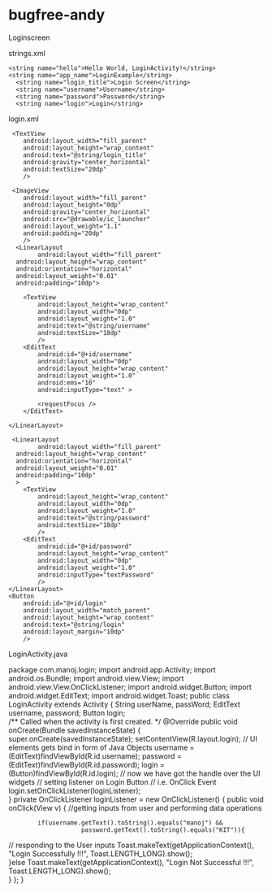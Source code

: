 bugfree-andy
============

Loginscreen

strings.xml

<?xml version="1.0" encoding="utf-8"?>
<resources>

    <string name="hello">Hello World, LoginActivity!</string>
    <string name="app_name">LoginExample</string>
      <string name="login_title">Login Screen</string>
      <string name="username">Username</string>
      <string name="password">Password</string>
      <string name="login">Login</string>
</resources>


login.xml


<?xml version="1.0" encoding="utf-8"?>
<LinearLayout xmlns:android="http://schemas.android.com/apk/res/android"
    android:layout_width="fill_parent"
    android:layout_height="fill_parent"
    android:orientation="vertical" >
    
     <TextView
        android:layout_width="fill_parent"
        android:layout_height="wrap_content"
        android:text="@string/login_title"
        android:gravity="center_horizontal"
        android:textSize="20dp" 
        />
        
     <ImageView
        android:layout_width="fill_parent"
        android:layout_height="0dp"
        android:gravity="center_horizontal"
        android:src="@drawable/ic_launcher"
        android:layout_weight="1.1"
        android:padding="20dp"
        />
      <LinearLayout
            android:layout_width="fill_parent"
      android:layout_height="wrap_content"
      android:orientation="horizontal"
      android:layout_weight="0.01"
      android:padding="10dp">
     
        <TextView
            android:layout_height="wrap_content"
            android:layout_width="0dp"
            android:layout_weight="1.0"
            android:text="@string/username"
            android:textSize="18dp"
            />
        <EditText
            android:id="@+id/username"
            android:layout_width="0dp"
            android:layout_height="wrap_content"
            android:layout_weight="1.0"
            android:ems="10"
            android:inputType="text" >

            <requestFocus />
        </EditText>

    </LinearLayout>  
    
     <LinearLayout
            android:layout_width="fill_parent"
      android:layout_height="wrap_content"
      android:orientation="horizontal"
      android:layout_weight="0.01"
      android:padding="10dp"
      >
        <TextView
            android:layout_height="wrap_content"
            android:layout_width="0dp"
            android:layout_weight="1.0"
            android:text="@string/password"
            android:textSize="18dp"
            />
        <EditText
            android:id="@+id/password"
            android:layout_height="wrap_content"
            android:layout_width="0dp"
            android:layout_weight="1.0"
            android:inputType="textPassword"
            />
    </LinearLayout>
    <Button
        android:id="@+id/login"
        android:layout_width="match_parent"
        android:layout_height="wrap_content"
        android:text="@string/login"
        android:layout_margin="10dp"
        />
</LinearLayout>


LoginActivity.java

package com.manoj.login;
import android.app.Activity;
import android.os.Bundle;
import android.view.View;
import android.view.View.OnClickListener;
import android.widget.Button;
import android.widget.EditText;
import android.widget.Toast;
public class LoginActivity extends Activity {
      String userName, passWord;
      EditText username, password;
      Button login;    
    /** Called when the activity is first created. */
    @Override
    public void onCreate(Bundle savedInstanceState) {
        super.onCreate(savedInstanceState);
        setContentView(R.layout.login);
        // UI elements gets bind in form of Java Objects
        username = (EditText)findViewById(R.id.username);
        password = (EditText)findViewById(R.id.password);
        login = (Button)findViewById(R.id.login);
        // now we have got the handle over the UI widgets
        // setting listener on Login Button
        // i.e. OnClick Event
        login.setOnClickListener(loginListener);  
    }
    private OnClickListener loginListener = new OnClickListener() {
      public void onClick(View v) {
//getting inputs from user and performing data operations
                   
            if(username.getText().toString().equals("manoj") &&
                        password.getText().toString().equals("KIT")){
// responding to the User inputs
                  Toast.makeText(getApplicationContext(), "Login Successfully !!!", Toast.LENGTH_LONG).show();      
            }else
                  Toast.makeText(getApplicationContext(), "Login Not Successful !!!", Toast.LENGTH_LONG).show();                           
      }
    };
}
